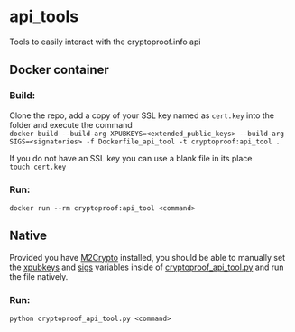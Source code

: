 # api_tools
Tools to easily interact with the cryptoproof.info api

## Docker container
### Build:
Clone the repo, add a copy of your SSL key named as `cert.key` into the folder and execute the command  
`docker build --build-arg XPUBKEYS=<extended_public_keys> --build-arg SIGS=<signatories> -f Dockerfile_api_tool -t cryptoproof:api_tool .`

If you do not have an SSL key you can use a blank file in its place  
`touch cert.key`

### Run:
`docker run --rm cryptoproof:api_tool <command>`

## Native
Provided you have [M2Crypto](https://pypi.python.org/pypi/M2Crypto) installed, you should be able to manually set the [xpubkeys](https://github.com/cryptoproofinfo/api_tools/blob/master/cryptoproof_api_tool.py#L12) and [sigs](https://github.com/cryptoproofinfo/api_tools/blob/master/cryptoproof_api_tool.py#L13) variables inside of [cryptoproof_api_tool.py](https://github.com/cryptoproofinfo/api_tools/blob/master/cryptoproof_api_tool.py) and run the file natively.

### Run:
`python cryptoproof_api_tool.py <command>`

